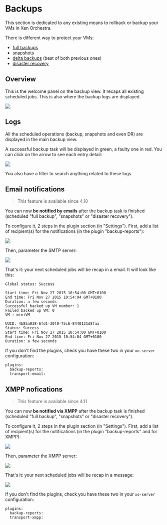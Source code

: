 # Backups

This section is dedicated to any existing means to rollback or backup your VMs in Xen Orchestra.

There is different way to protect your VMs:

* [full backups](full_backups.md)
* [snapshots](rolling_snapshots.md)
* [delta backups](delta_backups.md) (best of both previous ones)
* [disaster recovery](disaster_recovery.md)

## Overview

This is the welcome panel on the backup view. It recaps all existing scheduled jobs. This is also where the backup logs are displayed.

![](https://xen-orchestra.com/blog/content/images/2015/11/backupoverview.png)

## Logs

All the scheduled operations (backup, snapshots and even DR) are displayed in the main backup view.

A successful backup task will be displayed in green, a faulty one in red. You can click on the arrow to see each entry detail:

![](https://xen-orchestra.com/blog/content/images/2015/11/logs_initial.png)

You also have a filter to search anything related to these logs.

## Email notifications

> This feature is available since 4.10

You can now **be notified by emails** after the backup task is finished (scheduled "full backup", "snapshots" or "disaster recovery").

To configure it, 2 steps in the plugin section (in "Settings"). First, add a list of recipient(s) for the notifications (in the plugin "backup-reports"):

![](https://xen-orchestra.com/blog/content/images/2015/11/backup-reports.png)

Then, parameter the SMTP server:

![](https://xen-orchestra.com/blog/content/images/2015/11/emailtransport.png)

That's it: your next scheduled jobs will be recap in a email. It will look like this:

```
Global status: Success

Start time: Fri Nov 27 2015 10:54:00 GMT+0100
End time: Fri Nov 27 2015 10:54:04 GMT+0100
Duration: a few seconds
Successful backed up VM number: 1
Failed backed up VM: 0
VM : miniVM

UUID: 4b85a038-6fd1-30f0-75c6-8440121d8faa
Status: Success
Start time: Fri Nov 27 2015 10:54:00 GMT+0100
End time: Fri Nov 27 2015 10:54:04 GMT+0100
Duration: a few seconds

```

If you don't find the plugins, check you have these two in your `xo-server` configuration:

```
plugins:
  backup-reports:
  transport-email:
```

## XMPP nofications

> This feature is available since 4.11

You can now **be notified via XMPP** after the backup task is finished (scheduled "full backup", "snapshots" or "disaster recovery").

To configure it, 2 steps in the plugin section (in "Settings"). First, add a list of recipient(s) for the notifications (in the plugin "backup-reports" and for XMPP):

![](https://xen-orchestra.com/blog/content/images/2015/12/reportsconfig.png)

Then, parameter the XMPP server:

![](https://xen-orchestra.com/blog/content/images/2015/12/xmppconfig.png)

That's it: your next scheduled jobs will be recap in a message:

![](https://xen-orchestra.com/blog/content/images/2015/12/xmpp.png)

If you don't find the plugins, check you have these two in your `xo-server` configuration:

```
plugins:
  backup-reports:
  transport-xmpp:
```
